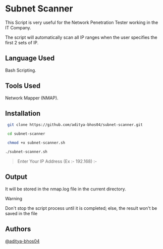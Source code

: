# Subnet Scanner

This Script is very useful for the Network Penetration Tester working in the IT Company.

The script will automatically scan all IP ranges when the user specifies the first 2 sets of IP.




## Language Used

Bash Scripting.
## Tools Used

Network Mapper (NMAP).
## Installation
 
```bash
 git clone https://github.com/aditya-bhos04/subnet-scanner.git
```

```bash
 cd subnet-scanner
```

```bash
 chmod +x subnet-scanner.sh
```

```bash
./subnet-scanner.sh
```

> Enter Your IP Address (Ex :- 192.168) :- 

## Output

It will be stored in the nmap.log file in the current directory.

> [!WARNING]
> Don't stop the script process until it is completed; else, the result won't be saved in the file

## Authors

[@aditya-bhos04](https://www.github.com/aditya-bhos04)

